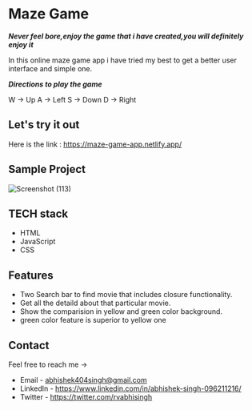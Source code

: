 # Maze Game

***Never feel bore,enjoy the game that i have created,you will definitely enjoy it***

In this online maze game app i have tried my best to get a better user interface and simple one.

***Directions to play the game***

W -> Up
A -> Left
S -> Down
D -> Right

## Let's try it out

Here is the link : https://maze-game-app.netlify.app/

## Sample Project

![Screenshot (113)](https://user-images.githubusercontent.com/87438535/153702974-a51cef16-c3ec-41df-be92-d6e5c551d7e0.png)


## TECH stack

- HTML
- JavaScript
- CSS


## Features

- Two Search bar to find movie that includes closure functionality.
- Get all the detaild about that particular movie.
- Show the comparision in yellow and green color background.
- green color feature is superior to yellow one



## Contact

Feel free to reach me ->
- Email - <abhishek404singh@gmail.com> 
- LinkedIn - https://www.linkedin.com/in/abhishek-singh-096211216/
- Twitter - https://twitter.com/rvabhisingh
